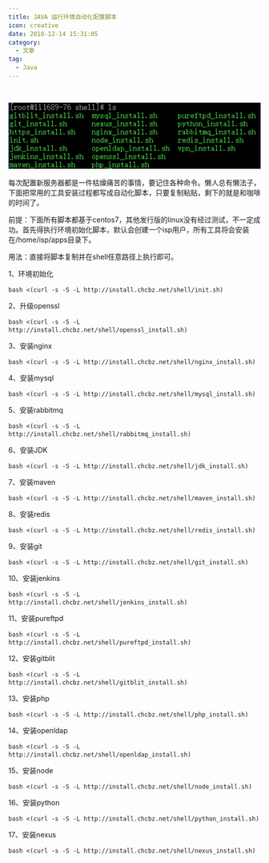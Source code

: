```yaml
---
title: JAVA 运行环境自动化配置脚本
icon: creative
date: 2018-12-14 15:31:05
category:
  - 文章
tag:
  - Java
---
```

​

![img](./assets/2018121415/img-20230408001347.png)

每次配置新服务器都是一件枯燥痛苦的事情，要记住各种命令。懒人总有懒法子，下面把常用的工具安装过程都写成自动化脚本，只要复制粘贴，剩下的就是和咖啡的时间了。

前提：下面所有脚本都基于centos7，其他发行版的linux没有经过测试，不一定成功。首先得执行环境初始化脚本，默认会创建一个isp用户，所有工具将会安装在/home/isp/apps目录下。

用法：直接将脚本复制并在shell任意路径上执行即可。

1、环境初始化

```shell
bash <(curl -s -S -L http://install.chcbz.net/shell/init.sh)
```

2、升级openssl

```shell
bash <(curl -s -S -L http://install.chcbz.net/shell/openssl_install.sh)
```

3、安装nginx

```shell
bash <(curl -s -S -L http://install.chcbz.net/shell/nginx_install.sh)
```

4、安装mysql

```shell
bash <(curl -s -S -L http://install.chcbz.net/shell/mysql_install.sh)
```

5、安装rabbitmq

```shell
bash <(curl -s -S -L http://install.chcbz.net/shell/rabbitmq_install.sh)
```

6、安装JDK

```shell
bash <(curl -s -S -L http://install.chcbz.net/shell/jdk_install.sh)
```

7、安装maven

```shell
bash <(curl -s -S -L http://install.chcbz.net/shell/maven_install.sh)
```

8、安装redis

```shell
bash <(curl -s -S -L http://install.chcbz.net/shell/redis_install.sh)
```

9、安装git

```shell
bash <(curl -s -S -L http://install.chcbz.net/shell/git_install.sh)
```

10、安装jenkins

```shell
bash <(curl -s -S -L http://install.chcbz.net/shell/jenkins_install.sh)
```

11、安装pureftpd

```shell
bash <(curl -s -S -L http://install.chcbz.net/shell/pureftpd_install.sh)
```

12、安装gitblit

```shell
bash <(curl -s -S -L http://install.chcbz.net/shell/gitblit_install.sh)
```

13、安装php

```shell
bash <(curl -s -S -L http://install.chcbz.net/shell/php_install.sh)
```

14、安装openldap

```shell
bash <(curl -s -S -L http://install.chcbz.net/shell/openldap_install.sh)
```

15、安装node

```shell
bash <(curl -s -S -L http://install.chcbz.net/shell/node_install.sh)
```

16、安装python

```shell
bash <(curl -s -S -L http://install.chcbz.net/shell/python_install.sh)
```

17、安装nexus

```shell
bash <(curl -s -S -L http://install.chcbz.net/shell/nexus_install.sh)
```
